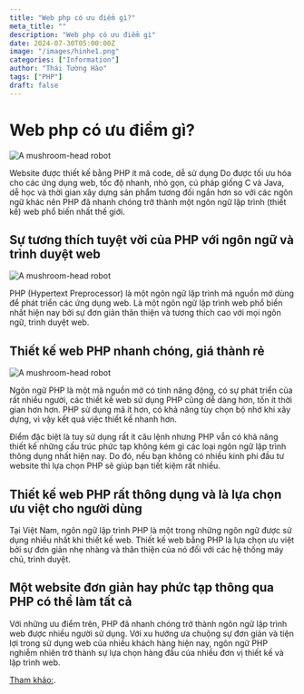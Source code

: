 ```yaml
---
title: "Web php có ưu điểm gì?"
meta_title: ""
description: "Web php có ưu điểm gì"
date: 2024-07-30T05:00:00Z
image: "/images/hinhe1.png"
categories: ["Information"]
author: "Thái Tường Hào"
tags: ["PHP"]
draft: false
---
```


# Web php có ưu điểm gì?

![A mushroom-head robot](/images/haoe2.jpg "Website đầu tiên")

Website được thiết kế bằng PHP ít mã code, dễ sử dụng
Do được tối ưu hóa cho các ứng dụng web, tốc độ nhanh, nhỏ gọn, cú pháp giống C và Java, dễ học và thời gian xây dựng sản phẩm tương đối ngắn hơn so với các ngôn ngữ khác nên PHP đã nhanh chóng trở thành một ngôn ngữ lập trình (thiết kế) web phổ biến nhất thế giới.

## Sự tương thích tuyệt vời của PHP với ngôn ngữ và trình duyệt web

![A mushroom-head robot](/images/haoe3.jpg "Website đầu tiên")

PHP (Hypertext Preprocessor) là một ngôn ngữ lập trình mã nguồn mở dùng để phát triển các ứng dụng web. Là một ngôn ngữ lập trình web phổ biến nhất hiện nay bởi sự đơn giản thân thiện và tương thích cao với mọi ngôn ngữ, trình duyệt web.

## Thiết kế web PHP nhanh chóng, giá thành rẻ

![A mushroom-head robot](/images/haoe4.jpg "Website đầu tiên")

Ngôn ngữ PHP là một mã nguồn mở có tính năng động, có sự phát triển của rất nhiều người, các thiết kế web sử dụng PHP cũng dễ dàng hơn, tốn ít thời gian hơn hơn.
PHP sử dụng mã ít hơn, có khả năng tùy chọn bộ nhớ khi xây dựng, vì vậy kết quả việc thiết kế nhanh hơn.

Điểm đặc biệt là tuy sử dụng rất ít câu lệnh nhưng PHP vẫn có khả năng thiết kế những cấu trúc phức tạp không kém gì các loại ngôn ngữ lập trình thông dụng nhất hiện nay. Do đó, nếu bạn không có nhiều kinh phí đầu tư website thì lựa chọn PHP sẽ giúp bạn tiết kiệm rất nhiều.

## Thiết kế web PHP rất thông dụng và là lựa chọn ưu việt cho người dùng

Tại Việt Nam, ngôn ngữ lập trình PHP là một trong những ngôn ngữ được sử dụng nhiều nhất khi thiết kế web. Thiết kế web bằng PHP là lựa chọn ưu việt bởi sự đơn giản nhẹ nhàng và thân thiện của nó đối với các hệ thống máy chủ, trình duyệt.

## Một website đơn giản hay phức tạp thông qua PHP có thể làm tất cả

Với những ưu điểm trên, PHP đã nhanh chóng trở thành ngôn ngữ lập trình web được nhiều người sử dụng. Với xu hướng ưa chuộng sự đơn giản và tiện lợi trong sử dụng web của nhiều khách hàng hiện nay, ngôn ngữ PHP nghiễm nhiên trở thành sự lựa chọn hàng đầu của nhiều đơn vị thiết kế và lập trình web.

[Tham khảo:](https://sikido.vn).
